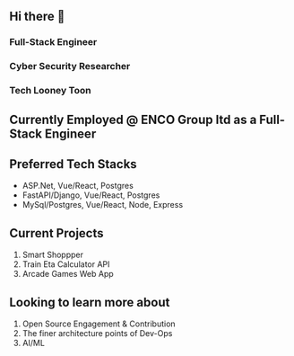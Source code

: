 ## Hi there 👋

### Full-Stack Engineer
### Cyber Security Researcher
### Tech Looney Toon

## Currently Employed @ ENCO Group ltd as a Full-Stack Engineer

## Preferred Tech Stacks
* ASP.Net, Vue/React, Postgres
* FastAPI/Django, Vue/React, Postgres
* MySql/Postgres, Vue/React, Node, Express

## Current Projects
1. Smart Shoppper
2. Train Eta Calculator API
3. Arcade Games Web App

## Looking to learn more about
1. Open Source Engagement & Contribution
2. The finer architecture points of Dev-Ops
3. AI/ML

<!--
**AstroAspie/AstroAspie** is a ✨ _special_ ✨ repository because its `README.md` (this file) appears on your GitHub profile.

Here are some ideas to get you started:

- 🔭 I’m currently working on ...
- 🌱 I’m currently learning ...
- 👯 I’m looking to collaborate on ...
- 🤔 I’m looking for help with ...
- 💬 Ask me about ...
- 📫 How to reach me: ...
- 😄 Pronouns: ...
- ⚡ Fun fact: ...
-->
